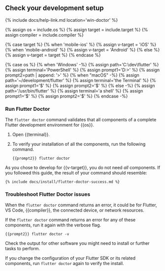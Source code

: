 ## Check your development setup

{% include docs/help-link.md location='win-doctor' %}

{% assign os = include.os %}
{% assign target = include.target %}
{% assign compiler = include.compiler %}

{% case target %}
{% when 'mobile-ios' %}
   {% assign v-target = 'iOS' %}
{% when 'mobile-android' %}
   {% assign v-target = 'Android' %}
{% else %}
   {% assign v-target = target %}
{% endcase %}

{% case os %}
{% when 'Windows' -%}
   {% assign path='C:\dev\flutter' %}
   {% assign terminal='PowerShell' %}
   {% assign prompt1='D:>' %}
   {% assign prompt2=path | append: '>' %}
{% when "macOS" -%}
   {% assign path='~/development/flutter' %}
   {% assign terminal='the Terminal' %}
   {% assign prompt1='$' %}
   {% assign prompt2='$' %}
{% else -%}
   {% assign path='/usr/bin/flutter' %}
   {% assign terminal='a shell' %}
   {% assign prompt1='$' %}
   {% assign prompt2='$' %}
{% endcase -%}

### Run Flutter Doctor

The `flutter doctor` command validates that all components of a
complete Flutter development environment for {{os}}.

1. Open {{terminal}}.

1. To verify your installation of all the components,
   run the following command.

   ```terminal
   {{prompt2}} flutter doctor
   ```

As you chose to develop for {{v-target}},
you do not need _all_ components.
If you followed this guide, the result of your command should resemble:

```terminal
{% include docs/install/flutter-doctor-success.md %}
```

### Troubleshoot Flutter Doctor issues

When the `flutter doctor` command returns an error, it could be for Flutter,
VS Code, {{compiler}}, the connected device, or network resources.

If the `flutter doctor` command returns an error for any of these components,
run it again with the verbose flag.

```terminal
{{prompt2}} flutter doctor -v
```

Check the output for other software you might need to install
or further tasks to perform.

If you change the configuration of your Flutter SDK or its related components,
run `flutter doctor` again to verify the install.
